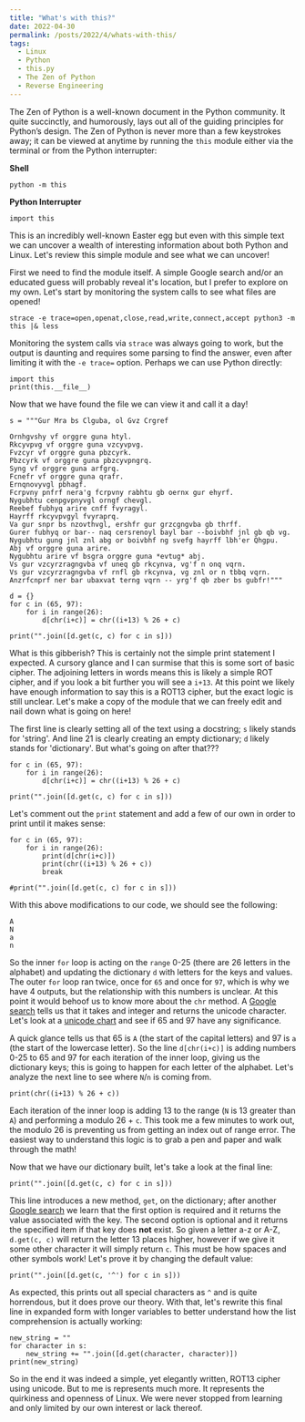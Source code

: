 ```yaml
---
title: "What's with this?"
date: 2022-04-30
permalink: /posts/2022/4/whats-with-this/
tags:
  - Linux
  - Python
  - this.py
  - The Zen of Python
  - Reverse Engineering
---
```


The Zen of Python is a well-known document in the Python community. It quite succinctly, and humorously, lays out all of the guiding principles for Python’s design. The Zen of Python is never more than a few keystrokes away; it can be viewed at anytime by running the `this` module either via the terminal or from the Python interrupter:

**Shell**
```
python -m this
```

**Python Interrupter**
```
import this
```

This is an incredibly well-known Easter egg but even with this simple text we can uncover a wealth of interesting information about both Python and Linux. Let's review this simple module and see what we can uncover!

First we need to find the module itself. A simple Google search and/or an educated guess will probably reveal it's location, but I prefer to explore on my own. Let's start by monitoring the system calls to see what files are opened!

```
strace -e trace=open,openat,close,read,write,connect,accept python3 -m this |& less
```

Monitoring the system calls via `strace` was always going to work, but the output is daunting and requires some parsing to find the answer, even after limiting it with the `-e trace=` option. Perhaps we can use Python directly:

```
import this
print(this.__file__)
```

Now that we have found the file we can view it and call it a day!

```
s = """Gur Mra bs Clguba, ol Gvz Crgref

Ornhgvshy vf orggre guna htyl.
Rkcyvpvg vf orggre guna vzcyvpvg.
Fvzcyr vf orggre guna pbzcyrk.
Pbzcyrk vf orggre guna pbzcyvpngrq.
Syng vf orggre guna arfgrq.
Fcnefr vf orggre guna qrafr.
Ernqnovyvgl pbhagf.
Fcrpvny pnfrf nera'g fcrpvny rabhtu gb oernx gur ehyrf.
Nygubhtu cenpgvpnyvgl orngf chevgl.
Reebef fubhyq arire cnff fvyragyl.
Hayrff rkcyvpvgyl fvyraprq.
Va gur snpr bs nzovthvgl, ershfr gur grzcgngvba gb thrff.
Gurer fubhyq or bar-- naq cersrenoyl bayl bar --boivbhf jnl gb qb vg.
Nygubhtu gung jnl znl abg or boivbhf ng svefg hayrff lbh'er Qhgpu.
Abj vf orggre guna arire.
Nygubhtu arire vf bsgra orggre guna *evtug* abj.
Vs gur vzcyrzragngvba vf uneq gb rkcynva, vg'f n onq vqrn.
Vs gur vzcyrzragngvba vf rnfl gb rkcynva, vg znl or n tbbq vqrn.
Anzrfcnprf ner bar ubaxvat terng vqrn -- yrg'f qb zber bs gubfr!"""

d = {}
for c in (65, 97):
    for i in range(26):
        d[chr(i+c)] = chr((i+13) % 26 + c)

print("".join([d.get(c, c) for c in s]))
```

What is this gibberish? This is certainly not the simple print statement I expected. A cursory glance and I can surmise that this is some sort of basic cipher. The adjoining letters in words means this is likely a simple ROT cipher, and if you look a bit further you will see a `i+13`. At this point we likely have enough information to say this is a ROT13 cipher, but the exact logic is still unclear. Let's make a copy of the module that we can freely edit and nail down what is going on here!

The first line is clearly setting all of the text using a docstring; `s` likely stands for 'string'. And line 21 is clearly creating an empty dictionary; `d` likely stands for 'dictionary'. But what's going on after that???

```
for c in (65, 97):
    for i in range(26):
        d[chr(i+c)] = chr((i+13) % 26 + c)

print("".join([d.get(c, c) for c in s]))
```

Let's comment out the `print` statement and add a few of our own in order to print until it makes sense:

```
for c in (65, 97):
    for i in range(26):
        print(d[chr(i+c)])
        print(chr((i+13) % 26 + c))
        break

#print("".join([d.get(c, c) for c in s]))
```

With this above modifications to our code, we should see the following:

```
A
N
a
n
```

So the inner `for` loop is acting on the `range` 0-25 (there are 26 letters in the alphabet) and updating the dictionary `d` with letters for the keys and values. The outer `for` loop ran twice, once for `65` and once for `97`, which is why we have 4 outputs, but the relationship with this numbers is unclear. At this point it would behoof us to know more about the `chr` method. A [Google search](https://www.w3schools.com/python/ref_func_chr.asp) tells us that it takes and integer and returns the unicode character. Let's look at a [unicode chart](https://en.wikipedia.org/wiki/List_of_Unicode_characters) and see if 65 and 97 have any significance.

A quick glance tells us that 65 is `A` (the start of the capital letters) and 97 is `a` (the start of the lowercase letter). So the line `d[chr(i+c)]` is adding numbers 0-25 to 65 and 97 for each iteration of the inner loop, giving us the dictionary keys; this is going to happen for each letter of the alphabet. Let's analyze the next line to see where `N`/`n` is coming from.

```
print(chr((i+13) % 26 + c))
```

Each iteration of the inner loop is adding 13 to the range (`N` is 13 greater than `A`) and performing a modulo 26 + `c`. This took me a few minutes to work out, the modulo 26 is preventing us from getting an index out of range error. The easiest way to understand this logic is to grab a pen and paper and walk through the math!

Now that we have our dictionary built, let's take a look at the final line:

```
print("".join([d.get(c, c) for c in s]))
```

This line introduces a new method, `get`, on the dictionary; after another [Google search](https://www.w3schools.com/python/ref_dictionary_get.asp) we learn that the first option is required and it returns the value associated with the key. The second option is optional and it returns the specified item if that key does **not** exist. So given a letter a-z or A-Z, `d.get(c, c)` will return the letter 13 places higher, however if we give it some other character it will simply return `c`. This must be how spaces and other symbols work! Let's prove it by changing the default value:

```
print("".join([d.get(c, '^') for c in s]))
```

As expected, this prints out all special characters as `^` and is quite horrendous, but it does prove our theory. With that, let's rewrite this final line in expanded form with longer variables to better understand how the list comprehension is actually working:

```
new_string = ""
for character in s:
    new_string += "".join([d.get(character, character)])
print(new_string)
``` 

So in the end it was indeed a simple, yet elegantly written, ROT13 cipher using unicode. But to me is represents much more. It represents the quirkiness and openness of Linux. We were never stopped from learning and only limited by our own interest or lack thereof.
